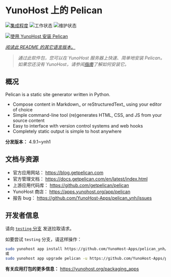 <!--
注意：此 README 由 <https://github.com/YunoHost/apps/tree/master/tools/readme_generator> 自动生成
请勿手动编辑。
-->

# YunoHost 上的 Pelican

[![集成程度](https://dash.yunohost.org/integration/pelican.svg)](https://dash.yunohost.org/appci/app/pelican) ![工作状态](https://ci-apps.yunohost.org/ci/badges/pelican.status.svg) ![维护状态](https://ci-apps.yunohost.org/ci/badges/pelican.maintain.svg)

[![使用 YunoHost 安装 Pelican](https://install-app.yunohost.org/install-with-yunohost.svg)](https://install-app.yunohost.org/?app=pelican)

*[阅读此 README 的其它语言版本。](./ALL_README.md)*

> *通过此软件包，您可以在 YunoHost 服务器上快速、简单地安装 Pelican。*  
> *如果您还没有 YunoHost，请参阅[指南](https://yunohost.org/install)了解如何安装它。*

## 概况

Pelican is a static site generator written in Python.

* Compose content in Markdown_ or reStructuredText_ using your editor of choice
* Simple command-line tool (re)generates HTML, CSS, and JS from your source content
* Easy to interface with version control systems and web hooks
* Completely static output is simple to host anywhere


**分发版本：** 4.9.1~ynh1
## 文档与资源

- 官方应用网站： <https://blog.getpelican.com>
- 官方管理文档： <https://docs.getpelican.com/en/latest/index.html>
- 上游应用代码库： <https://github.com/getpelican/pelican>
- YunoHost 商店： <https://apps.yunohost.org/app/pelican>
- 报告 bug： <https://github.com/YunoHost-Apps/pelican_ynh/issues>

## 开发者信息

请向 [`testing` 分支](https://github.com/YunoHost-Apps/pelican_ynh/tree/testing) 发送拉取请求。

如要尝试 `testing` 分支，请这样操作：

```bash
sudo yunohost app install https://github.com/YunoHost-Apps/pelican_ynh/tree/testing --debug
或
sudo yunohost app upgrade pelican -u https://github.com/YunoHost-Apps/pelican_ynh/tree/testing --debug
```

**有关应用打包的更多信息：** <https://yunohost.org/packaging_apps>
